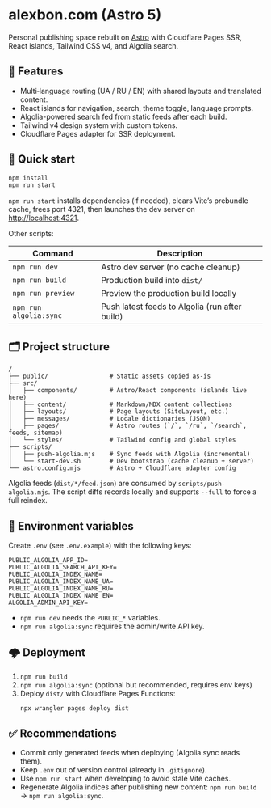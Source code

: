 # alexbon.com (Astro 5)

Personal publishing space rebuilt on [Astro](https://astro.build) with Cloudflare Pages SSR, React islands, Tailwind CSS v4, and Algolia search.

## 🧭 Features

- Multi‑language routing (UA / RU / EN) with shared layouts and translated content.
- React islands for navigation, search, theme toggle, language prompts.
- Algolia-powered search fed from static feeds after each build.
- Tailwind v4 design system with custom tokens.
- Cloudflare Pages adapter for SSR deployment.

## 🚀 Quick start

```bash
npm install
npm run start
```

`npm run start` installs dependencies (if needed), clears Vite’s prebundle cache, frees port 4321, then launches the dev server on <http://localhost:4321>.

Other scripts:

| Command             | Description                                   |
|---------------------|-----------------------------------------------|
| `npm run dev`       | Astro dev server (no cache cleanup)           |
| `npm run build`     | Production build into `dist/`                 |
| `npm run preview`   | Preview the production build locally          |
| `npm run algolia:sync` | Push latest feeds to Algolia (run after build) |

## 🗂️ Project structure

```
/
├── public/                 # Static assets copied as-is
├── src/
│   ├── components/         # Astro/React components (islands live here)
│   ├── content/            # Markdown/MDX content collections
│   ├── layouts/            # Page layouts (SiteLayout, etc.)
│   ├── messages/           # Locale dictionaries (JSON)
│   ├── pages/              # Astro routes (`/`, `/ru`, `/search`, feeds, sitemap)
│   └── styles/             # Tailwind config and global styles
├── scripts/
│   ├── push-algolia.mjs    # Sync feeds with Algolia (incremental)
│   └── start-dev.sh        # Dev bootstrap (cache cleanup + server)
└── astro.config.mjs        # Astro + Cloudflare adapter config
```

Algolia feeds (`dist/*/feed.json`) are consumed by `scripts/push-algolia.mjs`. The script diffs records locally and supports `--full` to force a full reindex.

## 🔑 Environment variables

Create `.env` (see `.env.example`) with the following keys:

```
PUBLIC_ALGOLIA_APP_ID=
PUBLIC_ALGOLIA_SEARCH_API_KEY=
PUBLIC_ALGOLIA_INDEX_NAME=
PUBLIC_ALGOLIA_INDEX_NAME_UA=
PUBLIC_ALGOLIA_INDEX_NAME_RU=
PUBLIC_ALGOLIA_INDEX_NAME_EN=
ALGOLIA_ADMIN_API_KEY=
```

- `npm run dev` needs the `PUBLIC_*` variables.
- `npm run algolia:sync` requires the admin/write API key.

## 🌩 Deployment

1. `npm run build`
2. `npm run algolia:sync` (optional but recommended, requires env keys)
3. Deploy `dist/` with Cloudflare Pages Functions:
   ```bash
   npx wrangler pages deploy dist
   ```

## ✅ Recommendations

- Commit only generated feeds when deploying (Algolia sync reads them).
- Keep `.env` out of version control (already in `.gitignore`).
- Use `npm run start` when developing to avoid stale Vite caches.
- Regenerate Algolia indices after publishing new content: `npm run build` → `npm run algolia:sync`.
